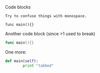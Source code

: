 Code blocks

`Try to confuse things with monospace.`

```
func main(){}
```

Another code block (since >1 used to break)

```go
func main(){}
```

One more:

```python
def main(self):
		print "tabbed"
```


